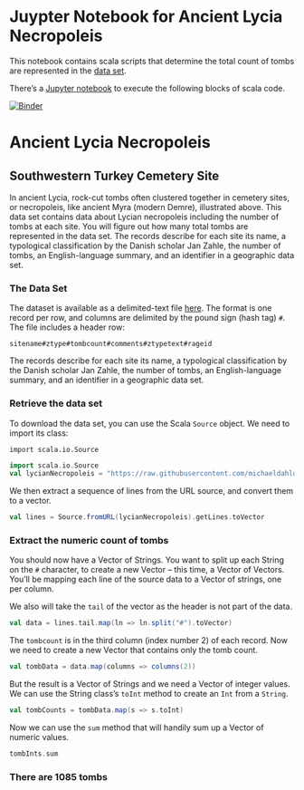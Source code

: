 <!--
<center>
<a href="https://michaeldahlquist.github.io/clas299">
<img border="0" alt="Home" src="/clas299/images/home_black.png" width="75" height="75">
</a>
</center>
-->

# Juypter Notebook for Ancient Lycia Necropoleis

This notebook contains scala scripts that determine the total count of tombs are represented in the [data set](https://raw.githubusercontent.com/michaeldahlquist/clas299/master/ancient-lycia-tombs/lycianNecropoleis.cex).

There’s a [Jupyter notebook](https://mybinder.org/v2/gh/michaeldahlquist/clas299/master?filepath=ancient-lycia-tombs%2Fancient-lycia-tombs.ipynb) to execute the following blocks of scala code. 

[![Binder](https://mybinder.org/badge_logo.svg)](https://mybinder.org/v2/gh/michaeldahlquist/clas299/master?filepath=ancient-lycia-tombs%2Fancient-lycia-tombs.ipynb)

# Ancient Lycia Necropoleis 

## Southwestern Turkey Cemetery Site

In ancient Lycia, rock-cut tombs often clustered together in cemetery sites, or necropoleis, like ancient Myra (modern Demre), illustrated above. This data set contains data about Lycian necropoleis including the number of tombs at each site. You will figure out how many total tombs are represented in the data set. The records describe for each site its name, a typological classification by the Danish scholar Jan Zahle, the number of tombs, an English-language summary, and an identifier in a geographic data set.

### The Data Set

The dataset is available as a delimited-text file [here](https://raw.githubusercontent.com/michaeldahlquist/clas299/master/ancient-lycia-tombs/lycianNecropoleis.cex). The format is one record per row, and columns are delimited by the pound sign (hash tag) `#`. The file includes a header row:

`sitename#ztype#tombcount#comments#ztypetext#rageid`

The records describe for each site its name, a typological classification by the Danish scholar Jan Zahle, the number of tombs, an English-language summary, and an identifier in a geographic data set.

### Retrieve the data set

To download the data set, you can use the Scala `Source` object. We need to import its class:

`import scala.io.Source`


```scala
import scala.io.Source
val lycianNecropoleis = "https://raw.githubusercontent.com/michaeldahlquist/clas299/master/ancient-lycia-tombs/lycianNecropoleis.cex"
```

We then extract a sequence of lines from the URL source, and convert them to a vector.


```scala
val lines = Source.fromURL(lycianNecropoleis).getLines.toVector
```

### Extract the numeric count of tombs

You should now have a Vector of Strings. You want to split up each String on the `#` character, to create a new Vector – this time, a Vector of Vectors. You’ll be mapping each line of the source data to a Vector of strings, one per column.

We also will take the `tail` of the vector as the header is not part of the data.


```scala
val data = lines.tail.map(ln => ln.split("#").toVector)
```

The `tombcount` is in the third column (index number 2) of each record. Now we need to create a new Vector that contains only the tomb count.


```scala
val tombData = data.map(columns => columns(2))
```

But the result is a Vector of Strings and we need a Vector of integer values. We can use the String class’s `toInt` method to create an `Int` from a `String`.


```scala
val tombCounts = tombData.map(s => s.toInt)
```

Now we can use the `sum` method that will handily sum up a Vector of numeric values.


```scala
tombInts.sum
```

### There are 1085 tombs